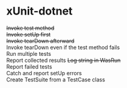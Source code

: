 # xUnit-dotnet

~~Invoke test method~~   
~~Invoke setUp first~~   
~~Invoke tearDown afterward~~    
Invoke tearDown even if the test method fails    
Run multiple tests    
Report collected results
~~Log string in WasRun~~            
Report failed tests    
Catch and report setUp errors    
Create TestSuite from a TestCase class
